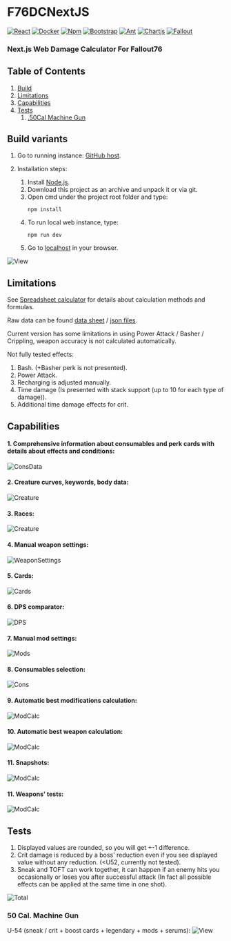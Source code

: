 # F76DCNextJS
[![React](https://img.shields.io/badge/React-20232A?style=for-the-badge&logo=react&logoColor=61DAFB)](https://react.dev/)
[![Docker](https://img.shields.io/badge/Docker-2CA5E0?style=for-the-badge&logo=docker&logoColor=white)](https://www.docker.com/)
[![Npm](https://img.shields.io/badge/npm-CB3837?style=for-the-badge&logo=npm&logoColor=white)](https://docs.npmjs.com/about-npm)
[![Bootstrap](https://img.shields.io/badge/Bootstrap-563D7C?style=for-the-badge&logo=bootstrap&logoColor=white)](https://getbootstrap.com/)
[![Ant](https://img.shields.io/badge/Ant%20Design-1890FF?style=for-the-badge&logo=antdesign&logoColor=white)](https://ant.design/)
[![Chartjs](https://img.shields.io/badge/Chart%20js-FF6384?style=for-the-badge&logo=chartdotjs&logoColor=white)](https://www.chartjs.org/)
[![Fallout](https://img.shields.io/badge/Fallout76-2a475e?logo=steam&logoColor=fff&style=for-the-badge)](https://store.steampowered.com/app/1151340/Fallout_76)


### Next.js Web Damage Calculator For Fallout76 

## Table of Contents
1. [Build](#build-variants)
2. [Limitations](#limitations)
3. [Capabilities](#capabilities)
4. [Tests](#tests)
   1. [.50Cal Machine Gun](#50-Cal-Machine-Gun)

## Build variants

1. Go to running instance: [GitHub host](https://sergeyvorobiev.github.io/F76RDamageCalc/).

2. Installation steps:
   1. Install [Node.js](https://nodejs.org/en/download). 
   2. Download this project as an archive and unpack it or via git. 
   3. Open cmd under the project root folder and type:
       ```console
       npm install
       ``` 
   4. To run local web instance, type:
       ```console
       npm run dev
       ``` 
   5. Go to [localhost](http://localhost:3000) in your browser.

![View](src/resources/forReadme/main.webp)

## Limitations
See [Spreadsheet calculator](https://github.com/SergeyVorobiev/F76Damage) for details about calculation methods and formulas.

Raw data can be found [data sheet](https://docs.google.com/spreadsheets/d/1ww8BxPfFMoS6idciAYDvekcAP9siSKzTDqFFtZ6Gs88/edit?usp=sharing) / [json files](https://github.com/SergeyVorobiev/F76Damage/tree/main/Resources/Extracted/misc/curvetables/json/weapons).

Current version has some limitations in using Power Attack / Basher / Crippling, weapon accuracy is not calculated automatically.

Not fully tested effects:

1. Bash. (+Basher perk is not presented).
2. Power Attack.
3. Recharging is adjusted manually.
4. Time damage (Is presented with stack support (up to 10 for each type of damage)).
5. Additional time damage effects for crit.

## Capabilities

#### 1. Comprehensive information about consumables and perk cards with details about effects and conditions:
![ConsData](src/resources/forReadme/consumablesPerkCardData.webp)
#### 2. Creature curves, keywords, body data:
![Creature](src/resources/forReadme/creatureData.webp)
#### 3. Races:
![Creature](src/resources/forReadme/raceData.webp)
#### 4. Manual weapon settings:
![WeaponSettings](src/resources/forReadme/manualWSettings.webp)
#### 5. Cards:
![Cards](src/resources/forReadme/cardSettings.webp)
#### 6. DPS comparator:
![DPS](src/resources/forReadme/dpsComparator.webp)
#### 7. Manual mod settings:
![Mods](src/resources/forReadme/manualModSettings.webp)
#### 8. Consumables selection:
![Cons](src/resources/forReadme/itemSettings.webp)
#### 9. Automatic best modifications calculation:
![ModCalc](src/resources/forReadme/automaticModSettings.webp)
#### 10. Automatic best weapon calculation:
![ModCalc](src/resources/forReadme/bestWeaponCalculator.webp)
#### 11. Snapshots:
![ModCalc](src/resources/forReadme/snapshots.webp)
#### 11. Weapons' tests:
![ModCalc](src/resources/forReadme/tests.webp)

## Tests

1. Displayed values are rounded, so you will get +-1 difference.
2. Crit damage is reduced by a boss' reduction even if you see displayed value without any reduction. (<U52, currently not tested).
3. Sneak and TOFT can work together, it can happen if an enemy hits you occasionally or loses you after successful attack (In fact all possible effects can be applied at the same time in one shot).

![Total](src/resources/forReadme/total.webp)

### 50 Cal. Machine Gun

U-54 (sneak / crit + boost cards + legendary + mods + serums):
![View](src/resources/forReadme/docs/50Cal/u54Test.webp)







